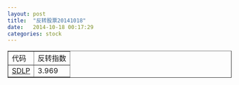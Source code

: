 ```yaml
---
layout: post
title:  "反转股票20141018"
date:   2014-10-18 00:17:29
categories: stock
---
```

<table border="1">
 <tr>
 <td>代码</td>
 <td>反转指数</td>
</tr>
  <tr><td><a href="http://stock.finance.sina.com.cn/usstock/quotes/SDLP.html" target="_blank">SDLP</a></td><td>3.969</td></tr>
</table>
